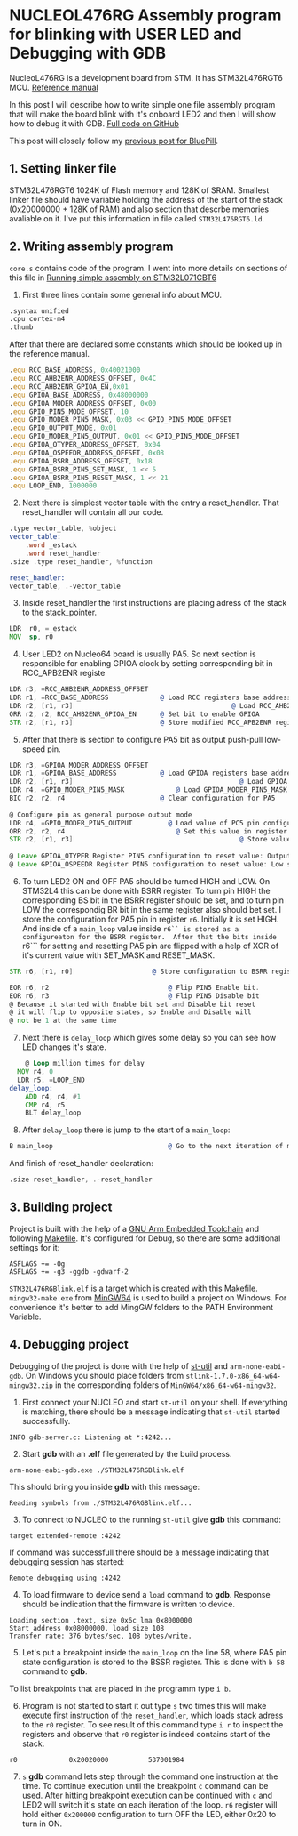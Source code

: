 # NUCLEOL476RG Assembly program for blinking with USER LED and Debugging with GDB

NucleoL476RG is a development board from STM.
It has STM32L476RGT6 MCU.
[Reference manual](https://www.st.com/resource/en/reference_manual/rm0351-stm32l47xxx-stm32l48xxx-stm32l49xxx-and-stm32l4axxx-advanced-armbased-32bit-mcus-stmicroelectronics.pdf)

In this post I will describe how to write simple one file assembly program
that will make the board blink with it's onboard LED2 and then I will show
how to debug it with GDB.
[Full code on GitHub]()

This post will closely follow my [previous post for BluePill](https://kalleva.bearblog.dev/note-007-blinking-with-led-on-blue-pill-with-assembly/).

## 1. Setting linker file

STM32L476RGT6 1024K of Flash memory and 128K of SRAM.
Smallest linker file should have variable holding the address of the start
of the stack (0x20000000 + 128K of RAM) and also section that descrbe memories avaliable on it.
I've put this information in file called ```STM32L476RGT6.ld```.

## 2. Writing assembly program

```core.s``` contains code of the program.
I went into more details on sections of this file in [Running simple assembly on STM32L071CBT6](https://kalleva.bearblog.dev/running-simple-assembly-on-stm32l071cbt6/)

1. First three lines contain some general info about MCU.

```asm
.syntax unified
.cpu cortex-m4
.thumb
```

After that there are declared some constants which should be looked up in the
reference manual.

```asm
.equ RCC_BASE_ADDRESS, 0x40021000
.equ RCC_AHB2ENR_ADDRESS_OFFSET, 0x4C
.equ RCC_AHB2ENR_GPIOA_EN,0x01
.equ GPIOA_BASE_ADDRESS, 0x48000000
.equ GPIOA_MODER_ADDRESS_OFFSET, 0x00
.equ GPIO_PIN5_MODE_OFFSET, 10 
.equ GPIO_MODER_PIN5_MASK, 0x03 << GPIO_PIN5_MODE_OFFSET
.equ GPIO_OUTPUT_MODE, 0x01
.equ GPIO_MODER_PIN5_OUTPUT, 0x01 << GPIO_PIN5_MODE_OFFSET 
.equ GPIOA_OTYPER_ADDRESS_OFFSET, 0x04
.equ GPIOA_OSPEEDR_ADDRESS_OFFSET, 0x08
.equ GPIOA_BSRR_ADDRESS_OFFSET, 0x18
.equ GPIOA_BSRR_PIN5_SET_MASK, 1 << 5 
.equ GPIOA_BSRR_PIN5_RESET_MASK, 1 << 21
.equ LOOP_END, 1000000
```

2. Next there is simplest vector table with the entry a reset_handler.
That reset_handler will contain all our code.

```asm
.type vector_table, %object
vector_table:
    .word _estack
    .word reset_handler
.size .type reset_handler, %function

reset_handler:
vector_table, .-vector_table
```

3. Inside reset_handler the first instructions are placing adress of the stack
to the stack_pointer.

```asm
LDR  r0, =_estack
MOV  sp, r0
```

4. User LED2 on Nucleo64 board is usually PA5. 
So next section is responsible for enabling GPIOA clock by
setting corresponding bit in RCC_APB2ENR registe

```asm
LDR r3, =RCC_AHB2ENR_ADDRESS_OFFSET
LDR r1, =RCC_BASE_ADDRESS             @ Load RCC registers base address
LDR r2, [r1, r3] 				    					@ Load RCC_AHB2ENR register configuration
ORR r2, r2, RCC_AHB2ENR_GPIOA_EN      @ Set bit to enable GPIOA
STR r2, [r1, r3]                      @ Store modified RCC_APB2ENR register configuration
```

5. After that there is section to configure PA5 bit as output 
push-pull low-speed pin. 

```asm
LDR r3, =GPIOA_MODER_ADDRESS_OFFSET
LDR r1, =GPIOA_BASE_ADDRESS           @ Load GPIOA registers base address
LDR r2, [r1, r3]										  @ Load GPIOA_MODER Register value in r2
LDR r4, =GPIO_MODER_PIN5_MASK 			  @ Load GPIOA_MODER_PIN5_MASK so we can work with only PA5 pin configuration
BIC r2, r2, r4                        @ Clear configuration for PA5
 
@ Configure pin as general purpose output mode
LDR r4, =GPIO_MODER_PIN5_OUTPUT		    @ Load value of PC5 pin configuration
ORR r2, r2, r4                			  @ Set this value in register
STR r2, [r1, r3] 										  @ Store value back to the register
	
@ Leave GPIOA_OTYPER Register PIN5 configuration to reset value: Output push-pull
@ Leave GPIOA_OSPEEDR Register PIN5 configuration to reset value: Low speed 	
```

6. To turn LED2 ON and OFF PA5 should be turned HIGH and LOW.
On STM32L4 this can be done with BSRR register.
To turn pin HIGH the corresponding BS bit in the BSRR register should be set,
and to turn pin LOW the correspondig BR bit in the same register
also should bet set.
I store the configuration for PA5 pin in register ```r6```.
Initially it is set HIGH.
And inside of a ```main_loop``` value inside ```r6`` is stored as a
configureaton for the BSRR register. 
After that the bits inside ```r6``` for setting and resetting PA5 pin are
flipped with a help of XOR of it's current value with SET_MASK and RESET_MASK.

```asm
STR r6, [r1, r0]					@ Store configuration to BSRR register

EOR r6, r2 								@ Flip PIN5 Enable bit. 
EOR r6, r3 								@ Flip PIN5 Disable bit
@ Because it started with Enable bit set and Disable bit reset
@ it will flip to opposite states, so Enable and Disable will
@ not be 1 at the same time
```

7. Next there is ```delay_loop``` which gives some delay so you can see how
LED changes it's state.

```asm
	@ Loop million times for delay
  MOV r4, 0
  LDR r5, =LOOP_END
delay_loop:
 	ADD r4, r4, #1
 	CMP r4, r5
	BLT delay_loop
```

8. After ```delay_loop``` there is jump to the start of a ```main_loop```:

```asm
B main_loop 							@ Go to the next iteration of main loop
```

And finish of reset_handler declaration:

```asm
.size reset_handler, .-reset_handler
```

## 3. Building project

Project is built with the help of a [GNU Arm Embedded Toolchain](https://developer.arm.com/downloads/-/gnu-rm) and following [Makefile]().
It's configured for Debug, so there are some additional settings for it:

```make
ASFLAGS += -Og
ASFLAGS += -g3 -ggdb -gdwarf-2
```

```STM32L476RGBlink.elf``` is a target which is created with this Makefile. 
```mingw32-make.exe``` from [MinGW64](https://www.mingw-w64.org/downloads/) is used
to build a project on Windows. For convenience it's better to add MingGW folders
to the PATH Environment Variable.

## 4. Debugging project

Debugging of the project is done with the help of [st-util](https://github.com/stlink-org/stlink/releases) and 
```arm-none-eabi-gdb```.
On Windows you should place folders from ```stlink-1.7.0-x86_64-w64-mingw32.zip```
in the corresponding folders of ```MinGW64/x86_64-w64-mingw32```.

1. First connect your NUCLEO and start ```st-util``` on your shell.
If everything is matching, there should be a message indicating 
that ```st-util``` started successfully.

```text
INFO gdb-server.c: Listening at *:4242...
```

2. Start **gdb** with an **.elf** file generated by the build process.

```
arm-none-eabi-gdb.exe ./STM32L476RGBlink.elf
```

This should bring you inside **gdb** with this message:

```
Reading symbols from ./STM32L476RGBlink.elf...
```

3. To connect to NUCLEO to the running ```st-util``` give **gdb** this command:

```
target extended-remote :4242
```

If command was successfull there should be a message indicating that debugging
session has started:

```
Remote debugging using :4242
```

4. To load firmware to device send a ```load``` command to **gdb**.
Response should be indication that the firmware is written to device.

```
Loading section .text, size 0x6c lma 0x8000000
Start address 0x08000000, load size 108
Transfer rate: 376 bytes/sec, 108 bytes/write.
```

5. Let's put a breakpoint inside the ```main_loop``` on the line 58,
where PA5 pin state configuration is stored to the BSSR register.
This is done with ```b 58``` command to **gdb**.

To list breakpoints that are placed in the programm type ```i b```.

6. Program is not started to start it out type ```s``` two times this will
make execute first instruction of the ```reset_handler```,
which loads stack adress to the ```r0``` register.
To see result of this command type ```i r``` to inspect the registers
and observe that ```r0``` register is indeed contains start of the stack.

```r0             0x20020000          537001984```

7. ```s``` **gdb** command lets step through the command one instruction
at the time. To continue execution until the breakpoint ```c``` command
can be used. After hitting breakpoint execution can be continued with ```c```
and LED2 will switch it's state on each iteration of the loop.
```r6``` register will hold either ```0x200000``` configuration
to turn OFF the LED, either 0x20 to turn in ON.
